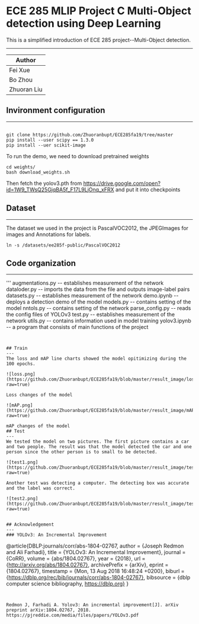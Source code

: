 ECE 285 MLIP Project C Multi-Object detection using Deep Learning
===========================
This is a simplified introduction of ECE 285 project--Multi-Object detection.

****
	
|Author|
|---
|Fei Xue|
|Bo Zhou|
|Zhuoran Liu|

## Invironment configuration
---

```

git clone https://github.com/Zhuoranbupt/ECE285fa19/tree/master
pip install --user scipy == 1.3.0
pip install --uer scikit-image

```
To run the demo, we need to download pretrained weights
```
cd weights/
bash download_weights.sh
```
Then fetch the yolov3.pth from https://drive.google.com/open?id=1W9_TWsQ25GjqBA5f_F17L9LjOnq_xFRX and put it into checkpoints

## Dataset
---
The dataset we used in the project is PascalVOC2012, the JPEGImages for images and Annotations for labels.

```
ln -s /datasets/ee285f-public/PascalVOC2012 
```

## Code organization
---
'''
augmentations.py -- establishes measurement of the network
dataloder.py -- imports the data from the file and outputs image-label pairs
datasets.py -- establishes measurement of the network
demo.ipynb -- deploys a detection demo of the model
models.py -- contains setting of the model
nntols.py -- contains setting of the network
parse_config.py -- reads the config files of YOLOv3 
test.py -- establishes measurement of the network
utils.py -- contains information used in model training
yolov3.ipynb -- a program that consists of main functions of the project
```


## Train
---
The loss and mAP line charts showed the model opitimizing during the 100 epochs. 

![loss.png](https://github.com/Zhuoranbupt/ECE285fa19/blob/master/result_image/loss.png?raw=true)

Loss changes of the model

![mAP.png](https://github.com/Zhuoranbupt/ECE285fa19/blob/master/result_image/mAP.png?raw=true)

mAP changes of the model
## Test
---
We tested the model on two pictures. The first picture contains a car and two people. The result was that the model detected the car and one person since the other person is to small to be detected.

![test1.png](https://github.com/Zhuoranbupt/ECE285fa19/blob/master/result_image/test1.png?raw=true)

Another test was detecting a computer. The detecting box was accurate and the label was correct.

![test2.png](https://github.com/Zhuoranbupt/ECE285fa19/blob/master/result_image/test2.png?raw=true)


## Acknowledgement
---
### YOLOv3: An Incremental Improvement
```
@article{DBLP:journals/corr/abs-1804-02767,
  author    = {Joseph Redmon and
               Ali Farhadi},
  title     = {YOLOv3: An Incremental Improvement},
  journal   = {CoRR},
  volume    = {abs/1804.02767},
  year      = {2018},
  url       = {http://arxiv.org/abs/1804.02767},
  archivePrefix = {arXiv},
  eprint    = {1804.02767},
  timestamp = {Mon, 13 Aug 2018 16:48:24 +0200},
  biburl    = {https://dblp.org/rec/bib/journals/corr/abs-1804-02767},
  bibsource = {dblp computer science bibliography, https://dblp.org}
}
```


Redmon J, Farhadi A. Yolov3: An incremental improvement[J]. arXiv preprint arXiv:1804.02767, 2018.
https://pjreddie.com/media/files/papers/YOLOv3.pdf

